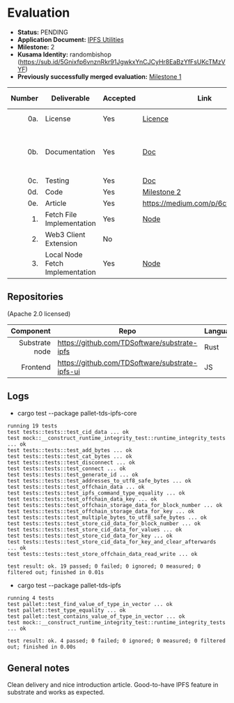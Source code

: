# Evaluation



- **Status:** PENDING
- **Application Document:** [IPFS Utilities](https://github.com/w3f/Grants-Program/blob/master/applications/ipfs_utilities.md)
- **Milestone:** 2
- **Kusama Identity:** randombishop (https://sub.id/5Gnixfp6vnznRkr91JgwkxYnCJCyHr8EaBzYfFsUKcTMzVYF)
- **Previously successfully merged evaluation:** [Milestone 1](https://github.com/w3f/Grant-Milestone-Delivery/blob/master/evaluations/ipfs_utilities_1_randombishop.md)

| Number | Deliverable                     | Accepted | Link                                                                                     | Evaluation Notes              |
|-------:|---------------------------------|----------|------------------------------------------------------------------------------------------|-------------------------------|
|    0a. | License                         | Yes      | [Licence](https://github.com/TDSoftware/substrate-ipfs/blob/milestone-1/LICENSE-APACHE2) | Apache 2.0                    |
|    0b. | Documentation                   | Yes      | [Doc](https://github.com/TDSoftware/substrate-ipfs/blob/master/docs/IPFS.md)             | OK. Improved from milestone 1 |
|    0c. | Testing                         | Yes      | [Doc](https://github.com/TDSoftware/substrate-ipfs/blob/milestone-2/docs/IPFS.md)        | OK                            |
|    0d. | Code                            | Yes      | [Milestone 2](https://github.com/TDSoftware/substrate-ipfs/tree/milestone-2)             | OK                            |
|    0e. | Article                         | Yes      | https://medium.com/p/6cfcb537f660                                                        | OK                            |
|     1. | Fetch File Implementation       | Yes      | [Node](https://github.com/TDSoftware/substrate-ipfs/tree/milestone-2)                    | OK                            |
|     2. | Web3 Client Extension           | No       |                                                                                          |                               |
|     3. | Local Node Fetch Implementation | Yes      | [Node](https://github.com/TDSoftware/substrate-ipfs/tree/milestone-2)                    | OK                            |


## Repositories
(Apache 2.0 licensed)

|      Component | Repo                                            | Language |
|---------------:|-------------------------------------------------|----------|
| Substrate node | https://github.com/TDSoftware/substrate-ipfs    | Rust     |
|       Frontend | https://github.com/TDSoftware/substrate-ipfs-ui | JS       |



## Logs

* cargo test --package pallet-tds-ipfs-core
```
running 19 tests
test tests::tests::test_cid_data ... ok
test mock::__construct_runtime_integrity_test::runtime_integrity_tests ... ok
test tests::tests::test_add_bytes ... ok
test tests::tests::test_cat_bytes ... ok
test tests::tests::test_disconnect ... ok
test tests::tests::test_connect ... ok
test tests::tests::test_generate_id ... ok
test tests::tests::test_addresses_to_utf8_safe_bytes ... ok
test tests::tests::test_offchain_data ... ok
test tests::tests::test_ipfs_command_type_equality ... ok
test tests::tests::test_offchain_data_key ... ok
test tests::tests::test_offchain_storage_data_for_block_number ... ok
test tests::tests::test_offchain_storage_data_for_key ... ok
test tests::tests::test_multiple_bytes_to_utf8_safe_bytes ... ok
test tests::tests::test_store_cid_data_for_block_number ... ok
test tests::tests::test_store_cid_data_for_values ... ok
test tests::tests::test_store_cid_data_for_key ... ok
test tests::tests::test_store_cid_data_for_key_and_clear_afterwards ... ok
test tests::tests::test_store_offchain_data_read_write ... ok

test result: ok. 19 passed; 0 failed; 0 ignored; 0 measured; 0 filtered out; finished in 0.01s

```

* cargo test --package pallet-tds-ipfs
```
running 4 tests
test pallet::test_find_value_of_type_in_vector ... ok
test pallet::test_type_equality ... ok
test pallet::test_contains_value_of_type_in_vector ... ok
test mock::__construct_runtime_integrity_test::runtime_integrity_tests ... ok

test result: ok. 4 passed; 0 failed; 0 ignored; 0 measured; 0 filtered out; finished in 0.00s
```


## General notes

Clean delivery and nice introduction article. Good-to-have IPFS feature in substrate and works as expected. 




